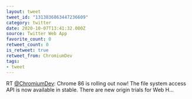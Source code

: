 ```yaml
---
layout: tweet
tweet_id: "1313836863447236609"
category: twitter
date: 2020-10-07T13:41:32.000Z
source: Twitter Web App
favorite_count: 0
retweet_count: 0
is_retweet: true
retweet_from: ChromiumDev
tags:
- tweet
---
```


RT [@ChromiumDev](https://twitter.com/@ChromiumDev): Chrome 86 is rolling out now! The file system access API is now available in stable. There are new origin trials for Web H…
